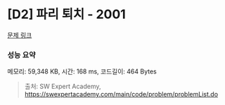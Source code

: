 # [D2] 파리 퇴치 - 2001 

[문제 링크](https://swexpertacademy.com/main/code/problem/problemDetail.do?contestProbId=AV5PzOCKAigDFAUq) 

### 성능 요약

메모리: 59,348 KB, 시간: 168 ms, 코드길이: 464 Bytes



> 출처: SW Expert Academy, https://swexpertacademy.com/main/code/problem/problemList.do